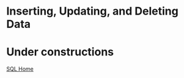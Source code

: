 # Inserting, Updating, and Deleting Data
> 

# Under constructions
[SQL Home](https://github.com/LevanceWam/MySQL)